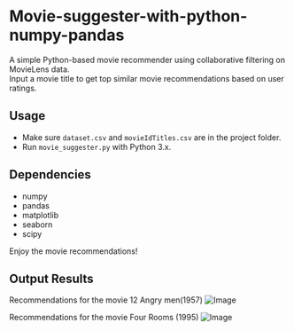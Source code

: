 # Movie-suggester-with-python-numpy-pandas
A simple Python-based movie recommender using collaborative filtering on MovieLens data.  
Input a movie title to get top similar movie recommendations based on user ratings.

## Usage
- Make sure `dataset.csv` and `movieIdTitles.csv` are in the project folder.  
- Run `movie_suggester.py` with Python 3.x.

## Dependencies
- numpy  
- pandas  
- matplotlib  
- seaborn  
- scipy

Enjoy the movie recommendations!

## Output Results
Recommendations for the movie 12 Angry men(1957)
![Image](https://github.com/user-attachments/assets/49ce48f9-3af7-4fcc-be4f-3b0c9d6ea066)

Recommendations for the movie Four Rooms (1995)
![Image](https://github.com/user-attachments/assets/980f1137-a010-4891-bc4c-b5fbb946ef75)
